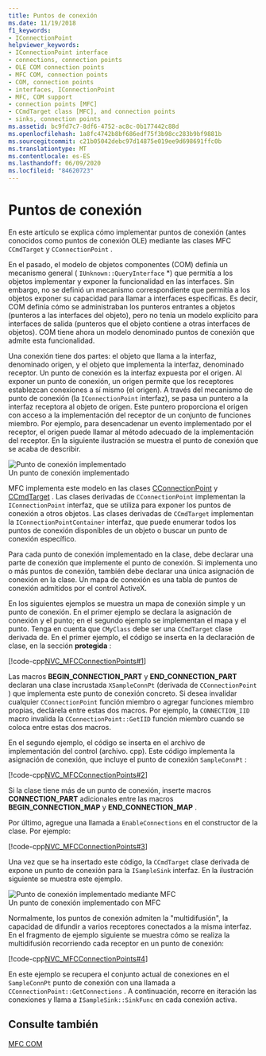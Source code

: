 ```yaml
---
title: Puntos de conexión
ms.date: 11/19/2018
f1_keywords:
- IConnectionPoint
helpviewer_keywords:
- IConnectionPoint interface
- connections, connection points
- OLE COM connection points
- MFC COM, connection points
- COM, connection points
- interfaces, IConnectionPoint
- MFC, COM support
- connection points [MFC]
- CCmdTarget class [MFC], and connection points
- sinks, connection points
ms.assetid: bc9fd7c7-8df6-4752-ac8c-0b177442c88d
ms.openlocfilehash: 1a8fc4742b8bf686edf75f3b98cc283b9bf9881b
ms.sourcegitcommit: c21b05042debc97d14875e019ee9d698691ffc0b
ms.translationtype: MT
ms.contentlocale: es-ES
ms.lasthandoff: 06/09/2020
ms.locfileid: "84620723"
---
```

# <a name="connection-points"></a>Puntos de conexión

En este artículo se explica cómo implementar puntos de conexión (antes conocidos como puntos de conexión OLE) mediante las clases MFC `CCmdTarget` y `CConnectionPoint` .

En el pasado, el modelo de objetos componentes (COM) definía un mecanismo general ( `IUnknown::QueryInterface` *) que permitía a los objetos implementar y exponer la funcionalidad en las interfaces. Sin embargo, no se definió un mecanismo correspondiente que permitía a los objetos exponer su capacidad para llamar a interfaces específicas. Es decir, COM definía cómo se administraban los punteros entrantes a objetos (punteros a las interfaces del objeto), pero no tenía un modelo explícito para interfaces de salida (punteros que el objeto contiene a otras interfaces de objetos). COM tiene ahora un modelo denominado puntos de conexión que admite esta funcionalidad.

Una conexión tiene dos partes: el objeto que llama a la interfaz, denominado origen, y el objeto que implementa la interfaz, denominado receptor. Un punto de conexión es la interfaz expuesta por el origen. Al exponer un punto de conexión, un origen permite que los receptores establezcan conexiones a sí mismo (el origen). A través del mecanismo de punto de conexión (la `IConnectionPoint` interfaz), se pasa un puntero a la interfaz receptora al objeto de origen. Este puntero proporciona el origen con acceso a la implementación del receptor de un conjunto de funciones miembro. Por ejemplo, para desencadenar un evento implementado por el receptor, el origen puede llamar al método adecuado de la implementación del receptor. En la siguiente ilustración se muestra el punto de conexión que se acaba de describir.

![Punto de conexión implementado](../mfc/media/vc37lh1.gif "Punto de conexión implementado") <br/>
Un punto de conexión implementado

MFC implementa este modelo en las clases [CConnectionPoint](reference/cconnectionpoint-class.md) y [CCmdTarget](reference/ccmdtarget-class.md) . Las clases derivadas de `CConnectionPoint` implementan la `IConnectionPoint` interfaz, que se utiliza para exponer los puntos de conexión a otros objetos. Las clases derivadas de `CCmdTarget` implementan la `IConnectionPointContainer` interfaz, que puede enumerar todos los puntos de conexión disponibles de un objeto o buscar un punto de conexión específico.

Para cada punto de conexión implementado en la clase, debe declarar una parte de conexión que implemente el punto de conexión. Si implementa uno o más puntos de conexión, también debe declarar una única asignación de conexión en la clase. Un mapa de conexión es una tabla de puntos de conexión admitidos por el control ActiveX.

En los siguientes ejemplos se muestra un mapa de conexión simple y un punto de conexión. En el primer ejemplo se declara la asignación de conexión y el punto; en el segundo ejemplo se implementan el mapa y el punto. Tenga en cuenta que `CMyClass` debe ser una `CCmdTarget` clase derivada de. En el primer ejemplo, el código se inserta en la declaración de clase, en la sección **protegida** :

[!code-cpp[NVC_MFCConnectionPoints#1](codesnippet/cpp/connection-points_1.h)]

Las macros **BEGIN_CONNECTION_PART** y **END_CONNECTION_PART** declaran una clase incrustada `XSampleConnPt` (derivada de `CConnectionPoint` ) que implementa este punto de conexión concreto. Si desea invalidar cualquier `CConnectionPoint` función miembro o agregar funciones miembro propias, declárela entre estas dos macros. Por ejemplo, la `CONNECTION_IID` macro invalida la `CConnectionPoint::GetIID` función miembro cuando se coloca entre estas dos macros.

En el segundo ejemplo, el código se inserta en el archivo de implementación del control (archivo. cpp). Este código implementa la asignación de conexión, que incluye el punto de conexión `SampleConnPt` :

[!code-cpp[NVC_MFCConnectionPoints#2](codesnippet/cpp/connection-points_2.cpp)]

Si la clase tiene más de un punto de conexión, inserte macros **CONNECTION_PART** adicionales entre las macros **BEGIN_CONNECTION_MAP** y **END_CONNECTION_MAP** .

Por último, agregue una llamada a `EnableConnections` en el constructor de la clase. Por ejemplo:

[!code-cpp[NVC_MFCConnectionPoints#3](codesnippet/cpp/connection-points_3.cpp)]

Una vez que se ha insertado este código, la `CCmdTarget` clase derivada de expone un punto de conexión para la `ISampleSink` interfaz. En la ilustración siguiente se muestra este ejemplo.

![Punto de conexión implementado mediante MFC](../mfc/media/vc37lh2.gif "Punto de conexión implementado mediante MFC") <br/>
Un punto de conexión implementado con MFC

Normalmente, los puntos de conexión admiten la "multidifusión", la capacidad de difundir a varios receptores conectados a la misma interfaz. En el fragmento de ejemplo siguiente se muestra cómo se realiza la multidifusión recorriendo cada receptor en un punto de conexión:

[!code-cpp[NVC_MFCConnectionPoints#4](codesnippet/cpp/connection-points_4.cpp)]

En este ejemplo se recupera el conjunto actual de conexiones en el `SampleConnPt` punto de conexión con una llamada a `CConnectionPoint::GetConnections` . A continuación, recorre en iteración las conexiones y llama a `ISampleSink::SinkFunc` en cada conexión activa.

## <a name="see-also"></a>Consulte también

[MFC COM](mfc-com.md)
